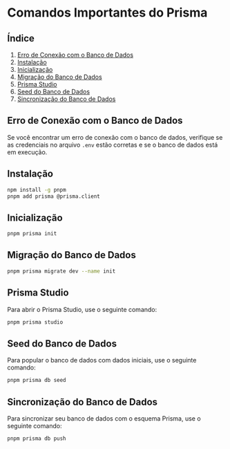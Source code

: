 # Comandos Importantes do Prisma

## Índice

1. [Erro de Conexão com o Banco de Dados](#erro-de-conexão-com-o-banco-de-dados)
2. [Instalação](#instalação)
3. [Inicialização](#inicialização)
4. [Migração do Banco de Dados](#migração-do-banco-de-dados)
5. [Prisma Studio](#prisma-studio)
6. [Seed do Banco de Dados](#seed-do-banco-de-dados)
7. [Sincronização do Banco de Dados](#sincronização-do-banco-de-dados)

## Erro de Conexão com o Banco de Dados

Se você encontrar um erro de conexão com o banco de dados, verifique se as credenciais no arquivo `.env` estão corretas e se o banco de dados está em execução.

## Instalação

```sh
npm install -g pnpm
pnpm add prisma @prisma.client
```

## Inicialização

```sh
pnpm prisma init
```

## Migração do Banco de Dados

```sh
pnpm prisma migrate dev --name init
```

## Prisma Studio

Para abrir o Prisma Studio, use o seguinte comando:

```sh
pnpm prisma studio
```

## Seed do Banco de Dados

Para popular o banco de dados com dados iniciais, use o seguinte comando:

```sh
pnpm prisma db seed
```

## Sincronização do Banco de Dados

Para sincronizar seu banco de dados com o esquema Prisma, use o seguinte comando:

```sh
pnpm prisma db push
```
